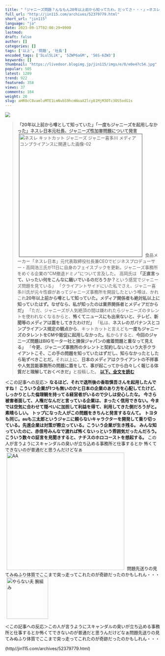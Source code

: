 ```yaml
---
title: "「ジャニーズ問題？んなもん20年以上前から知ってたわ。だってさ・・・」←ネスレ元社長がぶった斬るｗｗｗｗｗｗ "
full_url: "http://jin115.com/archives/52379779.html"
short_url: "jin115"
language: "ja"
date: 2023-09-17T02:00:29+0900
lastmod: 
draft: false
author: []
categories: []
tags: ['以上', '問題', '社長']
encoded_tags: ['5Lul5LiK', '5ZWP6aGM', '56S-6ZW3']
keywords: []
thumbnail: "https://livedoor.blogimg.jp/jin115/imgs/e/0/e0e47c54.jpg"
popular: 505
latest: 1289
trend: 922
featured: 358
views: 37
comments: 184
weight: 20
slug: aHR0cC8vamluMTE1LmNvbS9hcmNoaXZlcy81MjM3OTc3OS5odG1s
---
```


![](https://livedoor.blogimg.jp/jin115/imgs/e/0/e0e47c54.jpg)

<div><a name='more'></a> <blockquote><b>「20年以上前から噂として知っていた」「一度もジャニーズを起用しなかった」ネスレ日本元社長、ジャニーズ性加害問題について発言</b> <img src='https//livedoor.blogimg.jp/jin115/imgs/6/5/65879ab3.png' width='400' border='1' hspace='5' class='pict' alt='ネスレ キットカット ジャニーズ ジャニー喜多川 メディア コンプライアンスに関連した画像-02'> 食品メーカー「ネスレ日本」元代表取締役社長兼CEOでビジネスプロデューサー・高岡浩三氏が11日に自身のフェイスブックを更新。ジャニーズ事務所をめぐる企業の“CM撤退ドミノ”について言及した。 高岡氏は <b>「正直言って、いったい何をこんなに騒いでいるのだろうか？</b>という感覚でジャニーズ問題を見ている」 「クライアントサイドにいた私でさえ、ジャニー喜多川氏が元々性癖があってジャニーズ事務所を開設したという噂は、かれこれ<b>20年以上前から噂として知っていた。</b><b>メディア関係者も絶対私以上に知っていたはず。なぜなら、私が知ったのは業界関係者とメディアだからだ」</b> 「ただ、ジャニーズが人気絶頂の間は嫌われたらジャニーズのタレントを使われなくなるからと、<b>怖くてニュースにも出来ないと、テレビ、新聞等のメディアは蓋をしてきたわけだ」</b> 「私は、<b>ネスレのガバナンスとコンプライアンス規定の観点から</b>、キットカットと言えども<b>一度もジャニーズのタレントをCMや販促に起用しなかった。</b>私からすると、<b>今回のジャニーズ問題はBIGモーター社と損保ジャパンの癒着問題と重なって見える」</b> 「<b>今更、ジャニーズ事務所のタレントと契約しないという大手クライアントこそ、この手の問題を知っていたはずだし、知らなかったとしたら恥ずべきことだ。</b>それ以上に、<b>日本のメディアはクライアントの不祥事や人気芸能事務所の問題に蓋をして、事が起こってから白々しく報じる体質だと理解しておくべきだ」</b>と投稿した。 <a href='https//news.yahoo.co.jp/articles/1047bfc273fd4e1b7fd2a0faabe9c102294b620c' target='_blank'><b>以下、全文を読む</b></a></blockquote> ＜この記事への反応＞ <b>なるほど、それで退所後の香取慎吾さんを起用したんですね！</b> <b>こういう企業が1つも無いのかと日本の企業のあり方を心配してたけど、しっかりとした倫理観を持ってる経営者がいるので少しは安心したな。</b> <b>今さら被害者面して、人権だなんだと言っている企業は、まったく信用できない。今までは空気に合わせて隠ぺいに加担して利益を得て、利用してきた側だろうがと。</b> <b>素晴らしい。 トップになった人がこの問題をきちんと発言するなんて。</b> <b>トヨタも同じ。auも三太郎というジャニに頼らないキャラクターを開発して乗り切っている。先進企業は対策が際立っている。こういう企業が生き残る。</b> <b>みんな知っていたのに、赤信号みんなで渡れば怖くないっという雰囲気だったんだろう。 こういう数々の証言を見聞きすると、ナチスのホロコーストを想起する。</b> この人が言うようにスキャンダルの臭いが立ち込める事務所と仕事するとか 怖くてできないのが普通だと思うんだけどなぁ <img src='https//livedoor.blogimg.jp/jin115/imgs/e/5/e5e91749.gif' alt='AA' width='383' border='0' hspace='5' class='pict'> 問題先送りの見てみぬふり体質でここまで突っ走ってこれたのが奇跡だったのかもしれん・・・ <img src='https//livedoor.blogimg.jp/jin115/imgs/0/4/04ee80e6.gif' alt='やらない夫 腕組み' width='135' border='0' hspace='5' class='pict'> <p>＜この記事への反応＞この人が言うようにスキャンダルの臭いが立ち込める事務所と仕事するとか怖くてできないのが普通だと思うんだけどなぁ問題先送りの見てみぬふり体質でここまで突っ走ってこれたのが奇跡だったのかもしれん・・・</p></div>

(http//jin115.com/archives/52379779.html)
